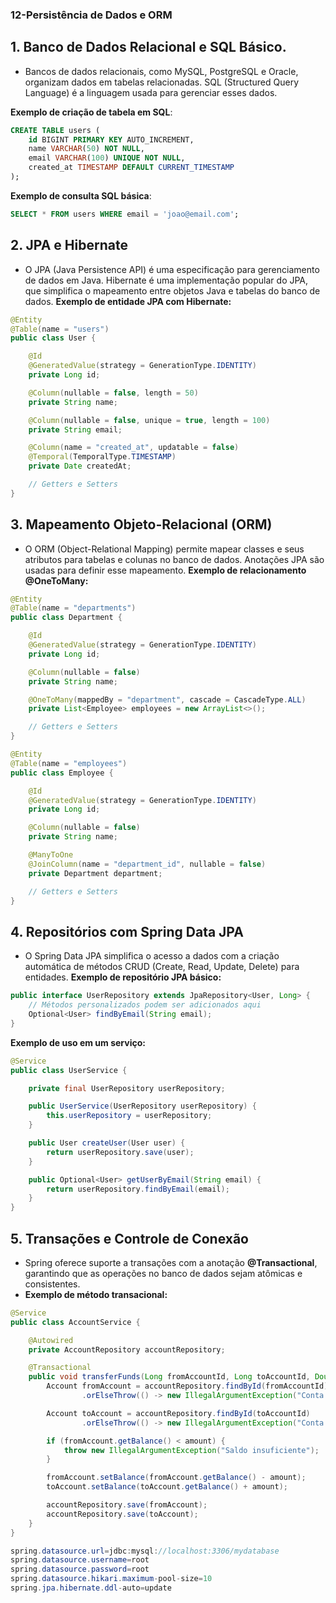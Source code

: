 ### 12-Persistência de Dados e ORM

## 1. Banco de Dados Relacional e SQL Básico.

- Bancos de dados relacionais, como MySQL, PostgreSQL e Oracle, organizam dados em tabelas relacionadas. SQL (Structured Query Language) é a linguagem usada para gerenciar esses dados.

**Exemplo de criação de tabela em SQL**:

```sql
CREATE TABLE users (
    id BIGINT PRIMARY KEY AUTO_INCREMENT,
    name VARCHAR(50) NOT NULL,
    email VARCHAR(100) UNIQUE NOT NULL,
    created_at TIMESTAMP DEFAULT CURRENT_TIMESTAMP
); 
```

**Exemplo de consulta SQL básica**:

```sql
SELECT * FROM users WHERE email = 'joao@email.com';
```

## 2. JPA e Hibernate

- O JPA (Java Persistence API) é uma especificação para gerenciamento de dados em Java. Hibernate é uma implementação popular do JPA, que simplifica o mapeamento entre objetos Java e tabelas do banco de dados.
**Exemplo de entidade JPA com Hibernate:**

```java
@Entity
@Table(name = "users")
public class User {

    @Id
    @GeneratedValue(strategy = GenerationType.IDENTITY)
    private Long id;

    @Column(nullable = false, length = 50)
    private String name;

    @Column(nullable = false, unique = true, length = 100)
    private String email;

    @Column(name = "created_at", updatable = false)
    @Temporal(TemporalType.TIMESTAMP)
    private Date createdAt;

    // Getters e Setters
}
```

## 3. Mapeamento Objeto-Relacional (ORM)

- O ORM (Object-Relational Mapping) permite mapear classes e seus atributos para tabelas e colunas no banco de dados. Anotações JPA são usadas para definir esse mapeamento.
**Exemplo de relacionamento @OneToMany:**

```java
@Entity
@Table(name = "departments")
public class Department {

    @Id
    @GeneratedValue(strategy = GenerationType.IDENTITY)
    private Long id;

    @Column(nullable = false)
    private String name;

    @OneToMany(mappedBy = "department", cascade = CascadeType.ALL)
    private List<Employee> employees = new ArrayList<>();

    // Getters e Setters
}

@Entity
@Table(name = "employees")
public class Employee {

    @Id
    @GeneratedValue(strategy = GenerationType.IDENTITY)
    private Long id;

    @Column(nullable = false)
    private String name;

    @ManyToOne
    @JoinColumn(name = "department_id", nullable = false)
    private Department department;

    // Getters e Setters
}
```

## 4. Repositórios com Spring Data JPA

- O Spring Data JPA simplifica o acesso a dados com a criação automática de métodos CRUD (Create, Read, Update, Delete) para entidades.
**Exemplo de repositório JPA básico:**

```java
public interface UserRepository extends JpaRepository<User, Long> {
    // Métodos personalizados podem ser adicionados aqui
    Optional<User> findByEmail(String email);
}
```

**Exemplo de uso em um serviço:**

```java
@Service
public class UserService {

    private final UserRepository userRepository;

    public UserService(UserRepository userRepository) {
        this.userRepository = userRepository;
    }

    public User createUser(User user) {
        return userRepository.save(user);
    }

    public Optional<User> getUserByEmail(String email) {
        return userRepository.findByEmail(email);
    }
}
```

## 5. Transações e Controle de Conexão

- Spring oferece suporte a transações com a anotação **@Transactional**, garantindo que as operações no banco de dados sejam atômicas e consistentes.
- **Exemplo de método transacional:**

```java
@Service
public class AccountService {

    @Autowired
    private AccountRepository accountRepository;

    @Transactional
    public void transferFunds(Long fromAccountId, Long toAccountId, Double amount) {
        Account fromAccount = accountRepository.findById(fromAccountId)
                .orElseThrow(() -> new IllegalArgumentException("Conta origem não encontrada"));

        Account toAccount = accountRepository.findById(toAccountId)
                .orElseThrow(() -> new IllegalArgumentException("Conta destino não encontrada"));

        if (fromAccount.getBalance() < amount) {
            throw new IllegalArgumentException("Saldo insuficiente");
        }

        fromAccount.setBalance(fromAccount.getBalance() - amount);
        toAccount.setBalance(toAccount.getBalance() + amount);

        accountRepository.save(fromAccount);
        accountRepository.save(toAccount);
    }
}
```

```java
spring.datasource.url=jdbc:mysql://localhost:3306/mydatabase
spring.datasource.username=root
spring.datasource.password=root
spring.datasource.hikari.maximum-pool-size=10
spring.jpa.hibernate.ddl-auto=update 
```
